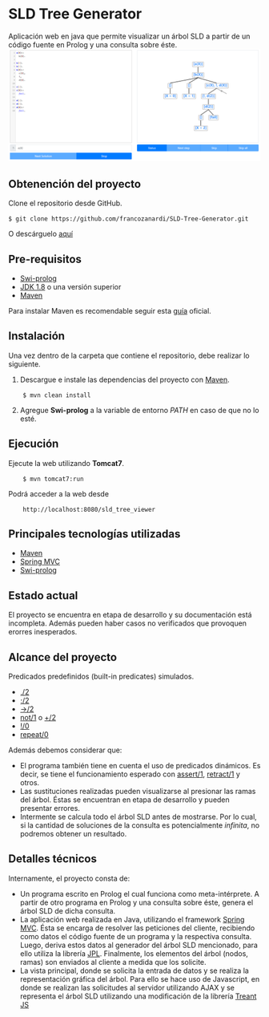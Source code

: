 # SLD Tree Generator
Aplicación web en java que permite visualizar un árbol SLD a partir de un código fuente en Prolog y una consulta sobre éste.
![Ejemplo en ejecución](/images/example.png)

## Obtenención del proyecto
Clone el repositorio desde GitHub.
```
$ git clone https://github.com/francozanardi/SLD-Tree-Generator.git
```

O descárguelo [aquí](https://github.com/francozanardi/SLD-Tree-Generator/archive/master.zip)

## Pre-requisitos
* [Swi-prolog](https://www.swi-prolog.org/download/stable)
* [JDK 1.8](https://www.oracle.com/java/technologies/javase-jdk8-downloads.html) o una versión superior
* [Maven](http://maven.apache.org/download.cgi)

Para instalar Maven es recomendable seguir esta [guía](http://maven.apache.org/install.html) oficial.

## Instalación
Una vez dentro de la carpeta que contiene el repositorio, debe realizar lo siguiente.
1. Descargue e instale las dependencias del proyecto con [Maven](http://maven.apache.org/).
```
    $ mvn clean install
```
2. Agregue **Swi-prolog** a la variable de entorno _PATH_ en caso de que no lo esté.

## Ejecución
Ejecute la web utilizando **Tomcat7**.
```
    $ mvn tomcat7:run
```
Podrá acceder a la web desde 
```
    http://localhost:8080/sld_tree_viewer
```

## Principales tecnologías utilizadas
* [Maven](http://maven.apache.org/)
* [Spring MVC](https://spring.io/)
* [Swi-prolog](https://www.swi-prolog.org/)

## Estado actual
El proyecto se encuentra en etapa de desarrollo y su documentación está incompleta. Además pueden haber casos no verificados que provoquen erorres inesperados.

## Alcance del proyecto
Predicados predefinidos (built-in predicates) simulados.
* [,/2](https://www.swi-prolog.org/pldoc/doc_for?object=(%27,%27)/2)
* [;/2](https://www.swi-prolog.org/pldoc/doc_for?object=(%3B)/2)
* [->/2](https://www.swi-prolog.org/pldoc/doc_for?object=(-%3E)/2)
* [not/1](https://www.swi-prolog.org/pldoc/man?predicate=not/1) o [\+/2](https://www.swi-prolog.org/pldoc/man?predicate=%5C%2B/1)
* [!/0](https://www.swi-prolog.org/pldoc/doc_for?object=!/0)
* [repeat/0](https://www.swi-prolog.org/pldoc/doc_for?object=repeat/0)

Además debemos considerar que:
* El programa también tiene en cuenta el uso de predicados dinámicos. Es decir, se tiene el funcionamiento esperado con [assert/1](https://www.swi-prolog.org/pldoc/man?predicate=assert/1), [retract/1](https://www.swi-prolog.org/pldoc/doc_for?object=retract/1) y otros.
* Las sustituciones realizadas pueden visualizarse al presionar las ramas del árbol. Éstas se encuentran en etapa de desarrollo y pueden presentar errores.
* Intermente se calcula todo el árbol SLD antes de mostrarse. Por lo cual, si la cantidad de soluciones de la consulta es potencialmente _infinita_, no podremos obtener un resultado.

## Detalles técnicos
Internamente, el proyecto consta de:
* Un programa escrito en Prolog el cual funciona como meta-intérprete. A partir de otro programa en Prolog y una consulta sobre éste, genera el árbol SLD de dicha consulta.
* La aplicación web realizada en Java, utilizando el framework [Spring MVC](https://spring.io/). Ésta se encarga de resolver las peticiones del cliente, recibiendo como datos el código fuente de un programa y la respectiva consulta. Luego, deriva estos datos al generador del árbol SLD mencionado, para ello utiliza la librería [JPL](https://jpl7.org/). Finalmente, los elementos del árbol (nodos, ramas) son enviados al cliente a medida que los solicite.
* La vista principal, donde se solicita la entrada de datos y se realiza la representación gráfica del árbol. Para ello se hace uso de Javascript, en donde se realizan las solicitudes al servidor utilizando AJAX y se representa el árbol SLD utilizando una modificación de la librería [Treant JS](https://fperucic.github.io/treant-js/)

